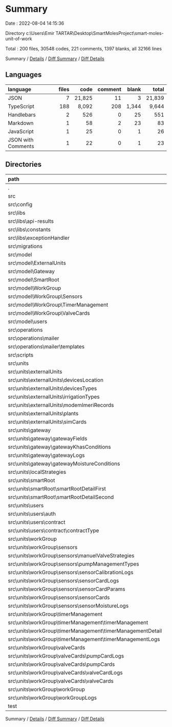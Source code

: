 # Summary

Date : 2022-08-04 14:15:36

Directory c:\\Users\\Emir TARTAR\\Desktop\\SmartMolesProject\\smart-moles-unit-of-work

Total : 200 files,  30548 codes, 221 comments, 1397 blanks, all 32166 lines

Summary / [Details](details.md) / [Diff Summary](diff.md) / [Diff Details](diff-details.md)

## Languages
| language | files | code | comment | blank | total |
| :--- | ---: | ---: | ---: | ---: | ---: |
| JSON | 7 | 21,825 | 11 | 3 | 21,839 |
| TypeScript | 188 | 8,092 | 208 | 1,344 | 9,644 |
| Handlebars | 2 | 526 | 0 | 25 | 551 |
| Markdown | 1 | 58 | 2 | 23 | 83 |
| JavaScript | 1 | 25 | 0 | 1 | 26 |
| JSON with Comments | 1 | 22 | 0 | 1 | 23 |

## Directories
| path | files | code | comment | blank | total |
| :--- | ---: | ---: | ---: | ---: | ---: |
| . | 200 | 30,548 | 221 | 1,397 | 32,166 |
| src | 189 | 8,598 | 208 | 1,364 | 10,170 |
| src\\config | 4 | 87 | 30 | 17 | 134 |
| src\\libs | 3 | 75 | 2 | 4 | 81 |
| src\\libs\\api-results | 1 | 60 | 2 | 3 | 65 |
| src\\libs\\constants | 1 | 3 | 0 | 0 | 3 |
| src\\libs\\exceptionHandler | 1 | 12 | 0 | 1 | 13 |
| src\\migrations | 1 | 14 | 0 | 5 | 19 |
| src\\model | 38 | 717 | 0 | 116 | 833 |
| src\\model\\ExternalUnits | 6 | 70 | 0 | 13 | 83 |
| src\\model\\Gateway | 5 | 82 | 0 | 29 | 111 |
| src\\model\\SmartRoot | 3 | 31 | 0 | 6 | 37 |
| src\\model\\WorkGroup | 16 | 330 | 0 | 34 | 364 |
| src\\model\\WorkGroup\\Sensors | 7 | 169 | 0 | 15 | 184 |
| src\\model\\WorkGroup\\TimerManagement | 3 | 39 | 0 | 6 | 45 |
| src\\model\\WorkGroup\\ValveCards | 4 | 102 | 0 | 9 | 111 |
| src\\model\\users | 6 | 168 | 0 | 18 | 186 |
| src\\operations | 4 | 615 | 10 | 31 | 656 |
| src\\operations\\mailer | 4 | 615 | 10 | 31 | 656 |
| src\\operations\\mailer\\templates | 2 | 526 | 0 | 25 | 551 |
| src\\scripts | 1 | 5 | 0 | 0 | 5 |
| src\\units | 132 | 6,850 | 139 | 1,150 | 8,139 |
| src\\units\\externalUnits | 24 | 1,020 | 24 | 175 | 1,219 |
| src\\units\\externalUnits\\devicesLocation | 4 | 170 | 4 | 24 | 198 |
| src\\units\\externalUnits\\devicesTypes | 4 | 156 | 4 | 30 | 190 |
| src\\units\\externalUnits\\irrigationTypes | 4 | 169 | 4 | 29 | 202 |
| src\\units\\externalUnits\\modemImeriRecords | 4 | 169 | 4 | 32 | 205 |
| src\\units\\externalUnits\\plants | 4 | 175 | 4 | 28 | 207 |
| src\\units\\externalUnits\\simCards | 4 | 181 | 4 | 32 | 217 |
| src\\units\\gateway | 20 | 1,073 | 20 | 165 | 1,258 |
| src\\units\\gateway\\gatewayFields | 4 | 203 | 4 | 36 | 243 |
| src\\units\\gateway\\gatewayKhasConditions | 4 | 212 | 4 | 31 | 247 |
| src\\units\\gateway\\gatewayLogs | 4 | 208 | 4 | 34 | 246 |
| src\\units\\gateway\\gatewayMoistureConditions | 4 | 214 | 4 | 32 | 250 |
| src\\units\\localStrategies | 2 | 39 | 1 | 6 | 46 |
| src\\units\\smartRoot | 12 | 524 | 12 | 107 | 643 |
| src\\units\\smartRoot\\smartRootDetailFirst | 4 | 177 | 4 | 35 | 216 |
| src\\units\\smartRoot\\smartRootDetailSecond | 4 | 177 | 4 | 35 | 216 |
| src\\units\\users | 10 | 539 | 18 | 70 | 627 |
| src\\units\\users\\auth | 1 | 4 | 0 | 1 | 5 |
| src\\units\\users\\contract | 4 | 123 | 0 | 15 | 138 |
| src\\units\\users\\contract\\contractType | 4 | 123 | 0 | 15 | 138 |
| src\\units\\workGroup | 64 | 3,655 | 64 | 627 | 4,346 |
| src\\units\\workGroup\\sensors | 28 | 1,609 | 28 | 276 | 1,913 |
| src\\units\\workGroup\\sensors\\manuelValveStrategies | 4 | 209 | 4 | 37 | 250 |
| src\\units\\workGroup\\sensors\\pumpManagementTypes | 4 | 177 | 4 | 42 | 223 |
| src\\units\\workGroup\\sensors\\sensorCalibrationLogs | 4 | 197 | 4 | 41 | 242 |
| src\\units\\workGroup\\sensors\\sensorCardLogs | 4 | 180 | 4 | 42 | 226 |
| src\\units\\workGroup\\sensors\\sensorCardParams | 4 | 420 | 4 | 36 | 460 |
| src\\units\\workGroup\\sensors\\sensorCards | 4 | 229 | 4 | 42 | 275 |
| src\\units\\workGroup\\sensors\\sensorMoistureLogs | 4 | 197 | 4 | 36 | 237 |
| src\\units\\workGroup\\timerManagement | 12 | 634 | 12 | 122 | 768 |
| src\\units\\workGroup\\timerManagement\\timerManagement | 4 | 190 | 4 | 41 | 235 |
| src\\units\\workGroup\\timerManagement\\timerManagementDetail | 4 | 242 | 4 | 44 | 290 |
| src\\units\\workGroup\\timerManagement\\timerManagementLogs | 4 | 202 | 4 | 37 | 243 |
| src\\units\\workGroup\\valveCards | 16 | 1,022 | 16 | 152 | 1,190 |
| src\\units\\workGroup\\valveCards\\pumpCardLogs | 4 | 202 | 4 | 38 | 244 |
| src\\units\\workGroup\\valveCards\\pumpCards | 4 | 282 | 4 | 39 | 325 |
| src\\units\\workGroup\\valveCards\\valveCardLogs | 4 | 194 | 4 | 32 | 230 |
| src\\units\\workGroup\\valveCards\\valveCards | 4 | 344 | 4 | 43 | 391 |
| src\\units\\workGroup\\workGroup | 4 | 182 | 4 | 39 | 225 |
| src\\units\\workGroup\\workGroupLogs | 4 | 208 | 4 | 38 | 250 |
| test | 2 | 29 | 0 | 6 | 35 |

Summary / [Details](details.md) / [Diff Summary](diff.md) / [Diff Details](diff-details.md)